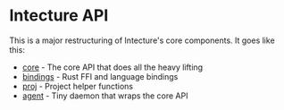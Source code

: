 # Intecture API

This is a major restructuring of Intecture's core components. It goes like this:

- [core](core/) - The core API that does all the heavy lifting
- [bindings](bindings/) - Rust FFI and language bindings
- [proj](proj/) - Project helper functions
- [agent](agent/) - Tiny daemon that wraps the core API
